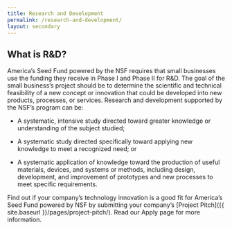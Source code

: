 ```yaml
---
title: Research and Development
permalink: /research-and-development/
layout: secondary
---
```

<section class="section-header background-light-blue">
<div class="usa-section usa-content usa-grid">
<div class="usa-width-one-whole" markdown="1">

# What is R&D?

America’s Seed Fund powered by the NSF requires that small businesses use the funding they receive in Phase I and Phase II for R&D. 
The goal of the small business’s project should be to determine the scientific and technical feasibility of a new concept or innovation that could be developed into new products, processes, or services. Research and development supported by the NSF’s program can be:

* A systematic, intensive study directed toward greater knowledge or understanding of the subject studied; 

* A systematic study directed specifically toward applying new knowledge to meet a recognized need; or 

* A systematic application of knowledge toward the production of useful materials, devices, and systems or methods, including design, development, and improvement of prototypes and new processes to meet specific requirements.

Find out if your company’s technology innovation is a good fit for America’s Seed Fund powered by NSF by submitting your company’s [Project Pitch]({{ site.baseurl }}/pages/project-pitch/). Read our Apply page for more information.


</div>
</div>
</section>
